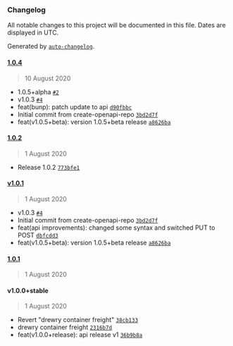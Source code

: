 ### Changelog

All notable changes to this project will be documented in this file. Dates are displayed in UTC.

Generated by [`auto-changelog`](https://github.com/CookPete/auto-changelog).

#### [1.0.4](https://github.com/drewry-uk/openapi/compare/1.0.2...1.0.4)

> 10 August 2020

- 1.0.5+alpha [`#2`](https://github.com/drewry-uk/openapi/pull/2)
- v1.0.3 [`#4`](https://github.com/drewry-uk/openapi/pull/4)
- feat(bunp): patch update to api [`d90fbbc`](https://github.com/drewry-uk/openapi/commit/d90fbbc5978c82a997df96284d9dce1d4fd04ee8)
- Initial commit from create-openapi-repo [`3bd2d7f`](https://github.com/drewry-uk/openapi/commit/3bd2d7f2e04b0a34753ed70f191b0fc5f65fcc69)
- feat(v1.0.5+beta): version 1.0.5+beta release [`a8626ba`](https://github.com/drewry-uk/openapi/commit/a8626ba587de6b881e87d7cc122f0edf7cc77af2)

#### [1.0.2](https://github.com/drewry-uk/openapi/compare/v1.0.1...1.0.2)

> 1 August 2020

- Release 1.0.2 [`773bfe1`](https://github.com/drewry-uk/openapi/commit/773bfe1a62652e939d1cf052ba1df782a7508a7d)

#### [v1.0.1](https://github.com/drewry-uk/openapi/compare/1.0.1...v1.0.1)

> 1 August 2020

- v1.0.3 [`#4`](https://github.com/drewry-uk/openapi/pull/4)
- Initial commit from create-openapi-repo [`3bd2d7f`](https://github.com/drewry-uk/openapi/commit/3bd2d7f2e04b0a34753ed70f191b0fc5f65fcc69)
- feat(api improvements): changed some syntax and switched PUT to POST [`dbfcdd3`](https://github.com/drewry-uk/openapi/commit/dbfcdd37412665bf7786d9780fc00f8c170955e9)
- feat(v1.0.5+beta): version 1.0.5+beta release [`a8626ba`](https://github.com/drewry-uk/openapi/commit/a8626ba587de6b881e87d7cc122f0edf7cc77af2)

#### [1.0.1](https://github.com/drewry-uk/openapi/compare/v1.0.0+stable...1.0.1)

> 1 August 2020

#### v1.0.0+stable

> 1 August 2020

- Revert "drewry container freight" [`38cb133`](https://github.com/drewry-uk/openapi/commit/38cb1339d02c3208e5e1e0ce2dbee57e077c6db2)
- drewry container freight [`2316b7d`](https://github.com/drewry-uk/openapi/commit/2316b7d3229e79857c8d371f5067feae7abf0ca8)
- feat(v1.0.0+release): api release v1 [`36b9b8a`](https://github.com/drewry-uk/openapi/commit/36b9b8ad3ce5b3b9bcda6691cf03b0f0da0d66a8)
